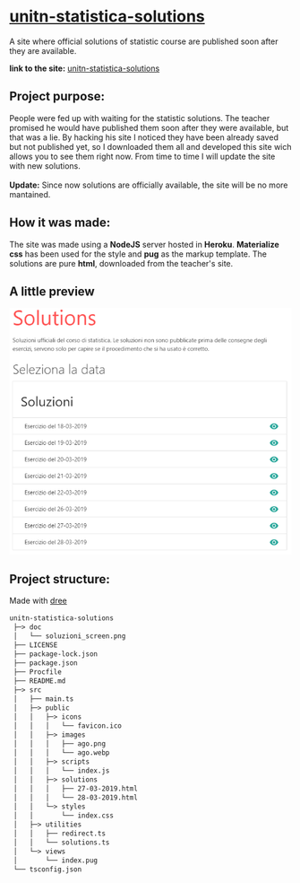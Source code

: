 # [unitn-statistica-solutions](https://unitn-statistica-solutions.herokuapp.com/)
A site where official solutions of statistic course are published soon after they are available.

__link to the site:__ [unitn-statistica-solutions](https://unitn-statistica-solutions.herokuapp.com/)

## Project purpose:
People were fed up with waiting for the statistic solutions. The teacher promised he would have published them soon after they were available, but that was a lie. By hacking his site I noticed they have been already saved but not published yet, so I downloaded them all and developed this site wich allows you to see them right now. From time to time I will update the site with new solutions.
<br/><br/>**Update:** Since now solutions are officially available, the site will be no more mantained.

## How it was made:
The site was made using a **NodeJS** server hosted in **Heroku**. **Materialize css** has been used for the style and **pug** as the markup template. The solutions are pure **html**, downloaded from the teacher's site.

## A little preview

![Part of the site preview](https://github.com/euberdeveloper/unitn-statistica-solutions/blob/master/doc/soluzioni_screen.png)


## Project structure:

Made with [dree](https://github.com/euberdeveloper/dree)

```
unitn-statistica-solutions
 ├─> doc
 │   └── soluzioni_screen.png
 ├── LICENSE
 ├── package-lock.json
 ├── package.json
 ├── Procfile
 ├── README.md
 ├─> src
 │   ├── main.ts
 │   ├─> public
 │   │   ├─> icons
 │   │   │   └── favicon.ico
 │   │   ├─> images
 │   │   │   ├── ago.png
 │   │   │   └── ago.webp
 │   │   ├─> scripts
 │   │   │   └── index.js
 │   │   ├─> solutions
 │   │   │   ├── 27-03-2019.html
 │   │   │   └── 28-03-2019.html
 │   │   └─> styles
 │   │       └── index.css
 │   ├─> utilities
 │   │   ├── redirect.ts
 │   │   └── solutions.ts
 │   └─> views
 │       └── index.pug
 └── tsconfig.json
```
